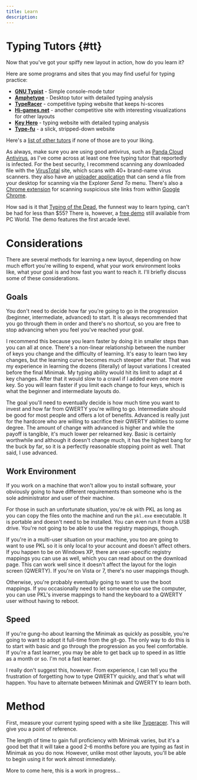 ```yaml
---
title: Learn
description:
---
```


Typing Tutors {#tt}
=============

Now that you've got your spiffy new layout in action, how do you learn
it?

Here are some programs and sites that you may find useful for typing
practice:

- __[GNU Typist]__ - Simple console-mode tutor
- __[Amphetype]__ - Desktop tutor with detailed typing analysis
- __[TypeRacer]__ - competitive typing website that keeps hi-scores
- __[Hi-games.net]__ - another competitive site with interesting
  visualizations for other layouts
- __[Key Hero]__ - typing website with detailed typing analysis
- __[Type-fu]__ - a slick, stripped-down website

Here's a [list of other tutors] if none of those are to your liking.

As always, make sure you are using good antivirus, such as [Panda Cloud
Antivirus], as I've come across at least one free typing tutor that
reportedly is infected.  For the best security, I recommend scanning
any downloaded file with the [VirusTotal] site, which scans with 40+
brand-name virus scanners.  they also have an [uploader application]
that can send a file from your desktop for scanning via the Explorer
*Send To* menu.  There's also a [Chrome extension] for scanning
suspicious site links from within [Google Chrome].

How sad is it that [Typing of the Dead], the funnest way to learn
typing, can't be had for less than $55?  There is, however, a [free
demo] still available from PC World.  The demo features the first arcade
level.

Considerations
==============

There are several methods for learning a new layout, depending on how
much effort you're willing to expend, what your work environment looks
like, what your goal is and how fast you want to reach it.  I'll briefly
discuss some of these considerations.

Goals
-----

You don't need to decide how far you're going to go in the progression
(beginner, intermediate, advanced) to start.  It is always recommended
that you go through them in order and there's no shortcut, so you are
free to stop advancing when you feel you've reached your goal.

I recommend this because you learn faster by doing it in smaller steps
than you can all at once.  There's a non-linear relationship between the
number of keys you change and the difficulty of learning.  It's easy to
learn two key changes, but the learning curve becomes much steeper after
that.  That was my experience in learning the dozens (literally) of
layout variations I created before the final Minimak.  My typing ability
would hit its limit to adapt at 4 key changes.  After that it would slow
to a crawl if I added even one more key.  So you will learn faster if
you limit each change to four keys, which is what the beginner and
intermediate layouts do.

The goal you'll need to eventually decide is how much time you want to
invest and how far from QWERTY you're willing to go.  Intermediate
should be good for most people and offers a lot of benefits.  Advanced
is really just for the hardcore who are willing to sacrifice their
QWERTY abilities to some degree.  The amount of change with advanced is
higher and while the payoff is tangible, it's much lower per relearned
key.  Basic is certainly worthwhile and although it doesn't change much,
it has the highest bang for the buck by far, so it is a perfectly
reasonable stopping point as well.  That said, I use advanced.

Work Environment
----------------

If you work on a machine that won't allow you to install software, 
your obviously going to have different requirements than someone who is
the sole administrator and user of their machine.

For those in such an unfortunate situation, you're ok with PKL as long
as you can copy the files onto the machine and run the `pkl.exe`
executable.  It is portable and doesn't need to be installed.  You can
even run it from a USB drive.  You're not going to be able to use the
registry mappings, though.

If you're in a multi-user situation on your machine, you too are going
to want to use PKL so it is only local to your account and doesn't
affect others.  If you happen to be on Windows XP, there are
user-specific registry mappings you can use as well, which you can read
about on the download page.  This can work well since it doesn't affect
the layout for the login screen (QWERTY).  If you're on Vista or 7,
there's no user mappings though.

Otherwise, you're probably eventually going to want to use the boot
mappings.  If you occasionally need to let someone else use the
computer, you can use PKL's inverse mappings to hand the keyboard to a
QWERTY user without having to reboot.

Speed
-----

If you're gung-ho about learning the Minimak as quickly as possible,
you're going to want to adopt it full-time from the git-go.  The only
way to do this is to start with basic and go through the progression
as you feel comfortable.  If you're a fast learner, you may be able
to get back up to speed in as little as a month or so.  I'm not a
fast learner.

I really don't suggest this, however.  From experience, I can tell you
the frustration of forgetting how to type QWERTY quickly, and that's
what will happen.  You have to alternate between Minimak and QWERTY to
learn both.

Method
======

First, measure your current typing speed with a site like [Typeracer].
This will give you a point of reference.

The length of time to gain full proficiency with Minimak varies, but
it's a good bet that it will take a good 2-6 months before you are
typing as fast in Minimak as you do now.  However, unlike most other
layouts, you'll be able to begin using it for work almost immediately.

More to come here, this is a work in progress...

[GNU Typist]: http://www.gnu.org/software/gtypist/
[Amphetype]: http://code.google.com/p/amphetype/
[TypeRacer]: http://www.typeracer.com/
[Key Hero]: http://www.keyhero.com/
[Type-fu]: http://www.type-fu.com/
[Hi-games.net]: http://hi-games.net/typing-test/
[list of other tutors]: http://typingsoft.com/all_typing_tutors.htm
[Panda Cloud Antivirus]: http://www.cloudantivirus.com
[VirusTotal]: http://www.virustotal.com/
[uploader application]: http://www.virustotal.com/documentation/desktop-applications/
[Chrome extension]: http://chrome.google.com/webstore/detail/efbjojhplkelaegfbieplglfidafgoka
[Google Chrome]: http://www.google.com/intl/en/chrome/browser/
[Typing of the Dead]: http://www.amazon.com/The-Typing-Dead-Pc/dp/B00005RV5M
[free demo]: http://www.pcworld.com/downloads/file/fid,8276-order,1-page,1/description.html
